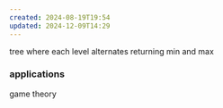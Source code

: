 ```yaml
---
created: 2024-08-19T19:54
updated: 2024-12-09T14:29
---
```

tree where each level alternates returning min and max

### applications
game theory